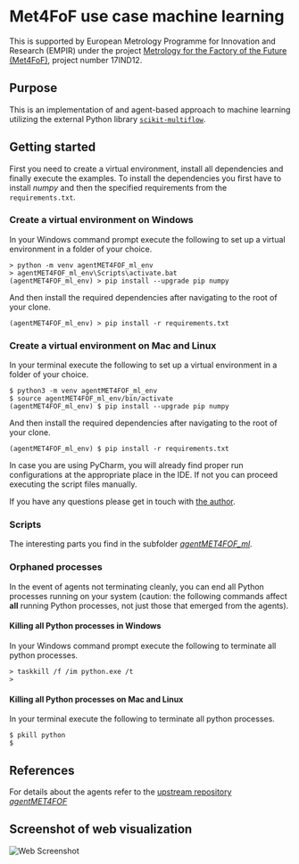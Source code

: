 # Met4FoF use case machine learning

This is supported by European Metrology Programme for Innovation and Research (EMPIR)
under the project
[Metrology for the Factory of the Future (Met4FoF)](https://met4fof.eu), project number
17IND12.

## Purpose

This is an implementation of and agent-based approach to machine learning utilizing
 the external Python library [`scikit-multiflow`](https://scikit-multiflow.github.io/).

## Getting started

First you need to create a virtual environment, install all dependencies and finally
 execute the examples. To install the dependencies you first have to install _numpy_
  and then the specified requirements from the `requirements.txt`.

### Create a virtual environment on Windows

In your Windows command prompt execute the following to set up a virtual environment
in a folder of your choice.

```shell
> python -m venv agentMET4FOF_ml_env
> agentMET4FOF_ml_env\Scripts\activate.bat
(agentMET4FOF_ml_env) > pip install --upgrade pip numpy
```

And then install the required dependencies after navigating to the root of your clone. 

```shell
(agentMET4FOF_ml_env) > pip install -r requirements.txt
```

### Create a virtual environment on Mac and Linux

In your terminal execute the following to set up a virtual environment in a folder of
your choice.

```shell
$ python3 -m venv agentMET4FOF_ml_env
$ source agentMET4FOF_ml_env/bin/activate
(agentMET4FOF_ml_env) $ pip install --upgrade pip numpy
```

And then install the required dependencies after navigating to the root of your clone. 

```shell
(agentMET4FOF_ml_env) $ pip install -r requirements.txt
```

In case you are using PyCharm, you will already find proper run configurations at the
appropriate place in the IDE. If not you can proceed executing the script files
 manually.

If you have any questions please get in touch with
[the author](https://github.com/bangxiangyong).

### Scripts

The interesting parts you find in the subfolder [_agentMET4FOF_ml_](agentMET4FOF_ml).

### Orphaned processes

In the event of agents not terminating cleanly, you can end all Python processes
running on your system (caution: the following commands affect **all** running Python
 processes, not just those that emerged from the agents).

#### Killing all Python processes in Windows

In your Windows command prompt execute the following to terminate all python processes.

```shell
> taskkill /f /im python.exe /t
>
```

#### Killing all Python processes on Mac and Linux

In your terminal execute the following to terminate all python processes.

```shell
$ pkill python
$
```

## References

For details about the agents refer to the
[upstream repository _agentMET4FOF_](https://github.com/bangxiangyong/agentMET4FOF)

## Screenshot of web visualization

![Web Screenshot](https://raw.githubusercontent.com/bangxiangyong/agentMET4FOF/develop/docs/screenshot_met4fof.png)
